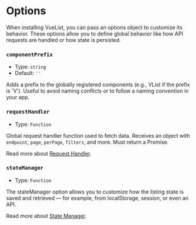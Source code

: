 # Options

When installing VueList, you can pass an options object to customize its behavior. These options allow you to define global behavior like how API requests are handled or how state is persisted.

### `componentPrefix`

- Type: `string`
- Default: `''`

Adds a prefix to the globally registered components (e.g., VList if the prefix is 'V'). Useful to avoid naming conflicts or to follow a naming convention in your app.

### `requestHandler`

- Type: `Function`

Global request handler function used to fetch data. Receives an object with `endpoint`, `page`, `perPage`, `filters`, and more. Must return a Promise.

Read more about [Request Handler](/configuration/request-handler.md).

### `stateManager`

- Type: `Function`

The stateManager option allows you to customize how the listing state is saved and retrieved — for example, from localStorage, session, or even an API.

Read more about [State Manager](/configuration/state-manager.md).
